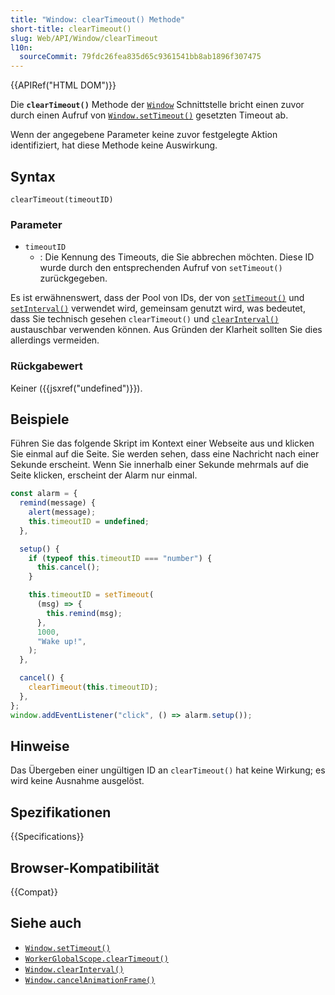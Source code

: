 ```yaml
---
title: "Window: clearTimeout() Methode"
short-title: clearTimeout()
slug: Web/API/Window/clearTimeout
l10n:
  sourceCommit: 79fdc26fea835d65c9361541bb8ab1896f307475
---
```


{{APIRef("HTML DOM")}}

Die **`clearTimeout()`** Methode der [`Window`](/de/docs/Web/API/Window) Schnittstelle bricht einen zuvor durch einen Aufruf von [`Window.setTimeout()`](/de/docs/Web/API/Window/setTimeout) gesetzten Timeout ab.

Wenn der angegebene Parameter keine zuvor festgelegte Aktion identifiziert, hat diese Methode keine Auswirkung.

## Syntax

```js-nolint
clearTimeout(timeoutID)
```

### Parameter

- `timeoutID`
  - : Die Kennung des Timeouts, die Sie abbrechen möchten. Diese ID wurde durch den entsprechenden Aufruf von `setTimeout()` zurückgegeben.

Es ist erwähnenswert, dass der Pool von IDs, der von [`setTimeout()`](/de/docs/Web/API/Window/setTimeout) und [`setInterval()`](/de/docs/Web/API/Window/setInterval) verwendet wird, gemeinsam genutzt wird, was bedeutet, dass Sie technisch gesehen `clearTimeout()` und [`clearInterval()`](/de/docs/Web/API/Window/clearInterval) austauschbar verwenden können. Aus Gründen der Klarheit sollten Sie dies allerdings vermeiden.

### Rückgabewert

Keiner ({{jsxref("undefined")}}).

## Beispiele

Führen Sie das folgende Skript im Kontext einer Webseite aus und klicken Sie einmal auf die Seite. Sie werden sehen, dass eine Nachricht nach einer Sekunde erscheint. Wenn Sie innerhalb einer Sekunde mehrmals auf die Seite klicken, erscheint der Alarm nur einmal.

```js
const alarm = {
  remind(message) {
    alert(message);
    this.timeoutID = undefined;
  },

  setup() {
    if (typeof this.timeoutID === "number") {
      this.cancel();
    }

    this.timeoutID = setTimeout(
      (msg) => {
        this.remind(msg);
      },
      1000,
      "Wake up!",
    );
  },

  cancel() {
    clearTimeout(this.timeoutID);
  },
};
window.addEventListener("click", () => alarm.setup());
```

## Hinweise

Das Übergeben einer ungültigen ID an `clearTimeout()` hat keine Wirkung; es wird keine Ausnahme ausgelöst.

## Spezifikationen

{{Specifications}}

## Browser-Kompatibilität

{{Compat}}

## Siehe auch

- [`Window.setTimeout()`](/de/docs/Web/API/Window/setTimeout)
- [`WorkerGlobalScope.clearTimeout()`](/de/docs/Web/API/WorkerGlobalScope/clearTimeout)
- [`Window.clearInterval()`](/de/docs/Web/API/Window/clearInterval)
- [`Window.cancelAnimationFrame()`](/de/docs/Web/API/Window/cancelAnimationFrame)
